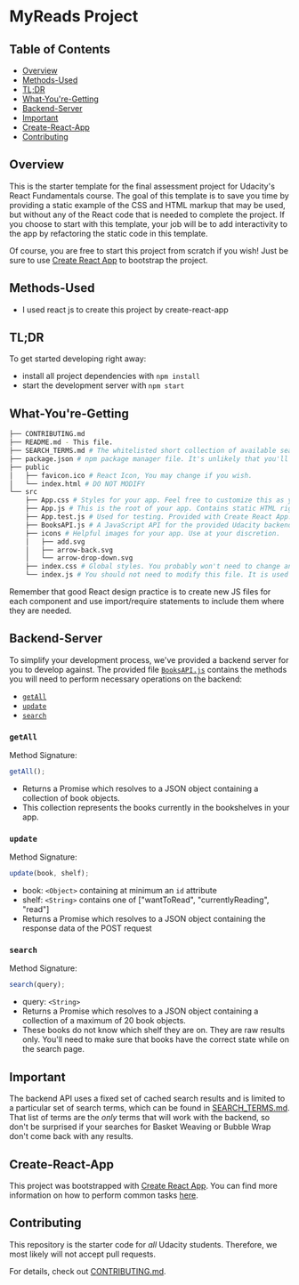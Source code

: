 # MyReads Project

## Table of Contents

-  [Overview](#Overview)
-  [Methods-Used](#Methods-Used)
-  [TL;DR](#TL;DR)
-  [What-You're-Getting](#What-You're-Getting)
-  [Backend-Server](#Backend-Server)
-  [Important](#Important)
-  [Create-React-App](#Create-React-App)
-  [Contributing](#Contributing)

## Overview

This is the starter template for the final assessment project for Udacity's React Fundamentals course. The goal of this template is to save you time by providing a static example of the CSS and HTML markup that may be used, but without any of the React code that is needed to complete the project. If you choose to start with this template, your job will be to add interactivity to the app by refactoring the static code in this template.

Of course, you are free to start this project from scratch if you wish! Just be sure to use [Create React App](https://github.com/facebookincubator/create-react-app) to bootstrap the project.

## Methods-Used

-  I used react js to create this project by create-react-app

## TL;DR

To get started developing right away:

-  install all project dependencies with `npm install`
-  start the development server with `npm start`

## What-You're-Getting

```bash
├── CONTRIBUTING.md
├── README.md - This file.
├── SEARCH_TERMS.md # The whitelisted short collection of available search terms for you to use with your app.
├── package.json # npm package manager file. It's unlikely that you'll need to modify this.
├── public
│   ├── favicon.ico # React Icon, You may change if you wish.
│   └── index.html # DO NOT MODIFY
└── src
    ├── App.css # Styles for your app. Feel free to customize this as you desire.
    ├── App.js # This is the root of your app. Contains static HTML right now.
    ├── App.test.js # Used for testing. Provided with Create React App. Testing is encouraged, but not required.
    ├── BooksAPI.js # A JavaScript API for the provided Udacity backend. Instructions for the methods are below.
    ├── icons # Helpful images for your app. Use at your discretion.
    │   ├── add.svg
    │   ├── arrow-back.svg
    │   └── arrow-drop-down.svg
    ├── index.css # Global styles. You probably won't need to change anything here.
    └── index.js # You should not need to modify this file. It is used for DOM rendering only.
```

Remember that good React design practice is to create new JS files for each component and use import/require statements to include them where they are needed.

## Backend-Server

To simplify your development process, we've provided a backend server for you to develop against. The provided file [`BooksAPI.js`](src/BooksAPI.js) contains the methods you will need to perform necessary operations on the backend:

-  [`getAll`](#getall)
-  [`update`](#update)
-  [`search`](#search)

### `getAll`

Method Signature:

```js
getAll();
```

-  Returns a Promise which resolves to a JSON object containing a collection of book objects.
-  This collection represents the books currently in the bookshelves in your app.

### `update`

Method Signature:

```js
update(book, shelf);
```

-  book: `<Object>` containing at minimum an `id` attribute
-  shelf: `<String>` contains one of ["wantToRead", "currentlyReading", "read"]
-  Returns a Promise which resolves to a JSON object containing the response data of the POST request

### `search`

Method Signature:

```js
search(query);
```

-  query: `<String>`
-  Returns a Promise which resolves to a JSON object containing a collection of a maximum of 20 book objects.
-  These books do not know which shelf they are on. They are raw results only. You'll need to make sure that books have the correct state while on the search page.

## Important

The backend API uses a fixed set of cached search results and is limited to a particular set of search terms, which can be found in [SEARCH_TERMS.md](SEARCH_TERMS.md). That list of terms are the _only_ terms that will work with the backend, so don't be surprised if your searches for Basket Weaving or Bubble Wrap don't come back with any results.

## Create-React-App

This project was bootstrapped with [Create React App](https://github.com/facebookincubator/create-react-app). You can find more information on how to perform common tasks [here](https://github.com/facebookincubator/create-react-app/blob/master/packages/react-scripts/template/README.md).

## Contributing

This repository is the starter code for _all_ Udacity students. Therefore, we most likely will not accept pull requests.

For details, check out [CONTRIBUTING.md](CONTRIBUTING.md).

